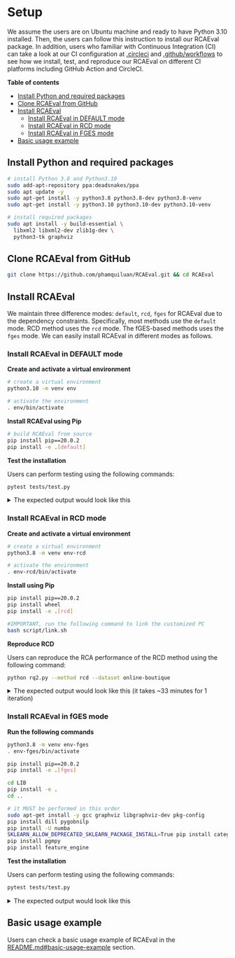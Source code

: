 # Setup

We assume the users are on Ubuntu machine and ready to have Python 3.10 installed. Then, the users can follow this instruction to install our RCAEval package. In addition, users who familiar with Continuous Integration (CI) can take a look at our CI configuration at [.circleci](.circleci) and [.github/workflows](.github/workflows)  to see how we install, test, and reproduce our RCAEval on different CI platforms including GitHub Action and CircleCI.

**Table of contents**

  * [Install Python and required packages](#install-python-and-required-packages)
  * [Clone RCAEval from GitHub](#clone-rcaeval-from-github)
  * [Install RCAEval](#install-rcaeval)
    + [Install RCAEval in DEFAULT mode](#install-rcaeval-in-default-mode)
    + [Install RCAEval in RCD mode](#install-rcaeval-in-rcd-mode)
    + [Install RCAEval in FGES mode](#install-rcaeval-in-fges-mode)
  * [Basic usage example](#basic-usage-example)



## Install Python and required packages

```bash
# install Python 3.8 and Python3.10
sudo add-apt-repository ppa:deadsnakes/ppa
sudo apt update -y
sudo apt-get install -y python3.8 python3.8-dev python3.8-venv
sudo apt-get install -y python3.10 python3.10-dev python3.10-venv

# install required packages
sudo apt install -y build-essential \
  libxml2 libxml2-dev zlib1g-dev \
  python3-tk graphviz
```

## Clone RCAEval from GitHub

```bash
git clone https://github.com/phamquiluan/RCAEval.git && cd RCAEval
```

## Install RCAEval

We maintain three difference modes: `default`, `rcd`, `fges` for RCAEval due to the dependency constraints. Specifically, most methods use the `default` mode. RCD method uses the `rcd` mode. The fGES-based methods uses the `fges` mode. We can easily install RCAEval in different modes as follows.


### Install RCAEval in DEFAULT mode

**Create and activate a virtual environment**

```bash
# create a virtual environment
python3.10 -m venv env

# activate the environment
. env/bin/activate
```

**Install RCAEval using Pip**

```bash
# build RCAEval from source
pip install pip==20.0.2
pip install -e .[default]
```

**Test the installation**

Users can perform testing using the following commands:

```bash
pytest tests/test.py
```

<details>
<summary>The expected output would look like this</summary>

```bash
$ pytest tests/test.py 
============================== test session starts ===============================
platform linux -- Python 3.10.12, pytest-7.3.1, pluggy-1.0.0
rootdir: /home/ubuntu/RCAEval
plugins: dvc-2.57.3, hydra-core-1.3.2
collected 11 items                                                               

tests/test.py ...........                                                  [100%]

========================= 11 passed in 135.27s (0:02:15) =========================
```
</details>


### Install RCAEval in RCD mode

**Create and activate a virtual environment**

```bash
# create a virtual environment
python3.8 -m venv env-rcd

# activate the environment
. env-rcd/bin/activate
```

**Install using Pip**

```bash
pip install pip==20.0.2
pip install wheel
pip install -e .[rcd]

#IMPORTANT, run the following command to link the customized PC
bash script/link.sh
```

**Reproduce RCD**

Users can reproduce the RCA performance of the RCD method using the following command:

```bash
python rq2.py --method rcd --dataset online-boutique
```

<details>
<summary>The expected output would look like this (it takes ~33 minutes for 1 iteration)</summary>

```bash
$ python rq2.py --method rcd --dataset online-boutique
100%|███████████████████████████████████████████| 125/125 [33:44<00:00, 16.20s/it]
--- Evaluation results ---
Avg@5-CPU:   0.94
Avg@5-MEM:   0.67
Avg@5-DISK:  0.68
Avg@5-DELAY: 0.25
Avg@5-LOSS:  0.51
---
Avg speed: 16.2
```
</details>

### Install RCAEval in fGES mode

**Run the following commands**

```bash
python3.8 -m venv env-fges
. env-fges/bin/activate

pip install pip==20.0.2
pip install -e .[fges]

cd LIB
pip install -e .
cd ..

# it MUST be performed in this order
sudo apt-get install -y gcc graphviz libgraphviz-dev pkg-config
pip install dill pygobnilp
pip install -U numba
SKLEARN_ALLOW_DEPRECATED_SKLEARN_PACKAGE_INSTALL=True pip install category_encoders sortedcontainers fcit
pip install pgmpy
pip install feature_engine
```

**Test the installation**

Users can perform testing using the following commands:

```bash
pytest tests/test.py
```

<details>
<summary>The expected output would look like this</summary>

```bash

(ins)(env) luan@machine:~/ws/RCAEval$ pytest tests/test.py 
============================================ test session starts =============================================
platform linux -- Python 3.10.13, pytest-7.4.0, pluggy-1.3.0
rootdir: /home/luan/ws/RCAEval
collected 4 items                                                                                            

tests/test.py ....                                                                                     [100%]

======================================= 4 passed in 501.44s (0:08:21) ========================================
(ins)(env) luan@machine:~/ws/RCAEval$ 

```
</details>

## Basic usage example

Users can check a basic usage example of RCAEval in the [README.md#basic-usage-example](README.md#how-to-use) section.
